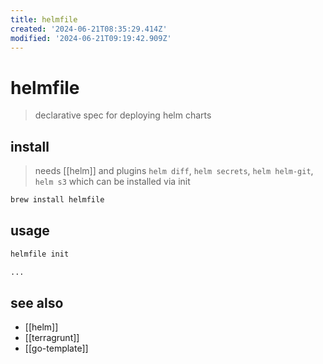 ```yaml
---
title: helmfile
created: '2024-06-21T08:35:29.414Z'
modified: '2024-06-21T09:19:42.909Z'
---
```


# helmfile

> declarative spec for deploying helm charts

## install

> needs [[helm]] and plugins `helm diff`, `helm secrets`, `helm helm-git`, `helm s3` which can be installed via init

```sh
brew install helmfile
```

## usage

```sh
helmfile init

...
```

## see also

- [[helm]]
- [[terragrunt]]
- [[go-template]]
